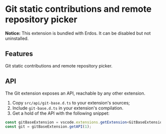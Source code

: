 # Git static contributions and remote repository picker

**Notice:** This extension is bundled with Erdos. It can be disabled but not uninstalled.

## Features

Git static contributions and remote repository picker.

## API

The Git extension exposes an API, reachable by any other extension.

1. Copy `src/api/git-base.d.ts` to your extension's sources;
2. Include `git-base.d.ts` in your extension's compilation.
3. Get a hold of the API with the following snippet:

 ```ts
 const gitBaseExtension = vscode.extensions.getExtension<GitBaseExtension>('vscode.git-base').exports;
 const git = gitBaseExtension.getAPI(1);

 ```
